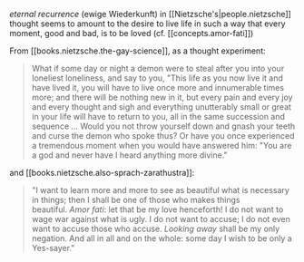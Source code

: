 
*eternal recurrence* (ewige Wiederkunft) in [[Nietzsche's|people.nietzsche]] thought seems to amount to the desire to live life in such a way that every moment, good and bad, is to be loved (cf. [[concepts.amor-fati]])

From [[books.nietzsche.the-gay-science]], as a thought experiment:
> What if some day or night a demon were to steal after you into your loneliest loneliness, and say to you, "This life as you now live it and have lived it, you will have to live once more and innumerable times more; and there will be nothing new in it, but every pain and every joy and every thought and sigh and everything unutterably small or great in your life will have to return to you, all in the same succession and sequence ... Would you not throw yourself down and gnash your teeth and curse the demon who spoke thus? Or have you once experienced a tremendous moment when you would have answered him: "You are a god and never have I heard anything more divine."

and [[books.nietzsche.also-sprach-zarathustra]]:
> "I want to learn more and more to see as beautiful what is necessary in things; then I shall be one of those who makes things beautiful. _Amor fati_: let that be my love henceforth! I do not want to wage war against what is ugly. I do not want to accuse; I do not even want to accuse those who accuse. _Looking away_ shall be my only negation. And all in all and on the whole: some day I wish to be only a Yes-sayer."

